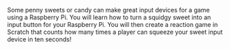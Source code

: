Some penny sweets or candy can make great input devices for a game using a Raspberry Pi. You will learn how to turn a squidgy sweet into an input button for your Raspberry Pi. You will then create a reaction game in Scratch that counts how many times a player can squeeze your sweet input device in ten seconds!
